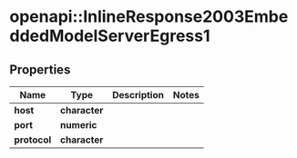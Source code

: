 # openapi::InlineResponse2003EmbeddedModelServerEgress1

## Properties
Name | Type | Description | Notes
------------ | ------------- | ------------- | -------------
**host** | **character** |  | 
**port** | **numeric** |  | 
**protocol** | **character** |  | 


